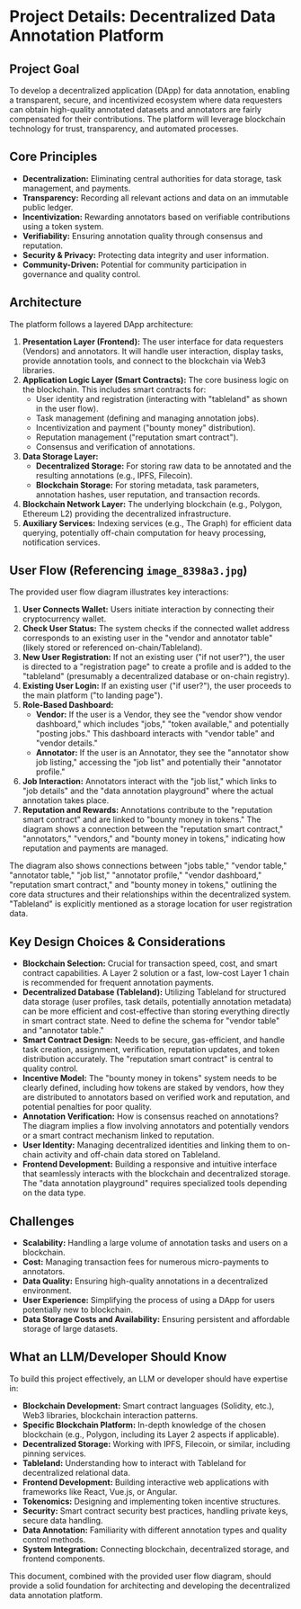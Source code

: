 # Project Details: Decentralized Data Annotation Platform

## Project Goal

To develop a decentralized application (DApp) for data annotation, enabling a transparent, secure, and incentivized ecosystem where data requesters can obtain high-quality annotated datasets and annotators are fairly compensated for their contributions. The platform will leverage blockchain technology for trust, transparency, and automated processes.

## Core Principles

* **Decentralization:** Eliminating central authorities for data storage, task management, and payments.
* **Transparency:** Recording all relevant actions and data on an immutable public ledger.
* **Incentivization:** Rewarding annotators based on verifiable contributions using a token system.
* **Verifiability:** Ensuring annotation quality through consensus and reputation.
* **Security & Privacy:** Protecting data integrity and user information.
* **Community-Driven:** Potential for community participation in governance and quality control.

## Architecture

The platform follows a layered DApp architecture:

1.  **Presentation Layer (Frontend):** The user interface for data requesters (Vendors) and annotators. It will handle user interaction, display tasks, provide annotation tools, and connect to the blockchain via Web3 libraries.
2.  **Application Logic Layer (Smart Contracts):** The core business logic on the blockchain. This includes smart contracts for:
    * User identity and registration (interacting with "tableland" as shown in the user flow).
    * Task management (defining and managing annotation jobs).
    * Incentivization and payment ("bounty money" distribution).
    * Reputation management ("reputation smart contract").
    * Consensus and verification of annotations.
3.  **Data Storage Layer:**
    * **Decentralized Storage:** For storing raw data to be annotated and the resulting annotations (e.g., IPFS, Filecoin).
    * **Blockchain Storage:** For storing metadata, task parameters, annotation hashes, user reputation, and transaction records.
4.  **Blockchain Network Layer:** The underlying blockchain (e.g., Polygon, Ethereum L2) providing the decentralized infrastructure.
5.  **Auxiliary Services:** Indexing services (e.g., The Graph) for efficient data querying, potentially off-chain computation for heavy processing, notification services.

## User Flow (Referencing `image_8398a3.jpg`)

The provided user flow diagram illustrates key interactions:

1.  **User Connects Wallet:** Users initiate interaction by connecting their cryptocurrency wallet.
2.  **Check User Status:** The system checks if the connected wallet address corresponds to an existing user in the "vendor and annotator table" (likely stored or referenced on-chain/Tableland).
3.  **New User Registration:** If not an existing user ("if not user?"), the user is directed to a "registration page" to create a profile and is added to the "tableland" (presumably a decentralized database or on-chain registry).
4.  **Existing User Login:** If an existing user ("if user?"), the user proceeds to the main platform ("to landing page").
5.  **Role-Based Dashboard:**
    * **Vendor:** If the user is a Vendor, they see the "vendor show vendor dashboard," which includes "jobs," "token available," and potentially "posting jobs." This dashboard interacts with "vendor table" and "vendor details."
    * **Annotator:** If the user is an Annotator, they see the "annotator show job listing," accessing the "job list" and potentially their "annotator profile."
6.  **Job Interaction:** Annotators interact with the "job list," which links to "job details" and the "data annotation playground" where the actual annotation takes place.
7.  **Reputation and Rewards:** Annotations contribute to the "reputation smart contract" and are linked to "bounty money in tokens." The diagram shows a connection between the "reputation smart contract," "annotators," "vendors," and "bounty money in tokens," indicating how reputation and payments are managed.

The diagram also shows connections between "jobs table," "vendor table," "annotator table," "job list," "annotator profile," "vendor dashboard," "reputation smart contract," and "bounty money in tokens," outlining the core data structures and their relationships within the decentralized system. "Tableland" is explicitly mentioned as a storage location for user registration data.

## Key Design Choices & Considerations

* **Blockchain Selection:** Crucial for transaction speed, cost, and smart contract capabilities. A Layer 2 solution or a fast, low-cost Layer 1 chain is recommended for frequent annotation payments.
* **Decentralized Database (Tableland):** Utilizing Tableland for structured data storage (user profiles, task details, potentially annotation metadata) can be more efficient and cost-effective than storing everything directly in smart contract state. Need to define the schema for "vendor table" and "annotator table."
* **Smart Contract Design:** Needs to be secure, gas-efficient, and handle task creation, assignment, verification, reputation updates, and token distribution accurately. The "reputation smart contract" is central to quality control.
* **Incentive Model:** The "bounty money in tokens" system needs to be clearly defined, including how tokens are staked by vendors, how they are distributed to annotators based on verified work and reputation, and potential penalties for poor quality.
* **Annotation Verification:** How is consensus reached on annotations? The diagram implies a flow involving annotators and potentially vendors or a smart contract mechanism linked to reputation.
* **User Identity:** Managing decentralized identities and linking them to on-chain activity and off-chain data stored on Tableland.
* **Frontend Development:** Building a responsive and intuitive interface that seamlessly interacts with the blockchain and decentralized storage. The "data annotation playground" requires specialized tools depending on the data type.

## Challenges

* **Scalability:** Handling a large volume of annotation tasks and users on a blockchain.
* **Cost:** Managing transaction fees for numerous micro-payments to annotators.
* **Data Quality:** Ensuring high-quality annotations in a decentralized environment.
* **User Experience:** Simplifying the process of using a DApp for users potentially new to blockchain.
* **Data Storage Costs and Availability:** Ensuring persistent and affordable storage of large datasets.

## What an LLM/Developer Should Know

To build this project effectively, an LLM or developer should have expertise in:

* **Blockchain Development:** Smart contract languages (Solidity, etc.), Web3 libraries, blockchain interaction patterns.
* **Specific Blockchain Platform:** In-depth knowledge of the chosen blockchain (e.g., Polygon, including its Layer 2 aspects if applicable).
* **Decentralized Storage:** Working with IPFS, Filecoin, or similar, including pinning services.
* **Tableland:** Understanding how to interact with Tableland for decentralized relational data.
* **Frontend Development:** Building interactive web applications with frameworks like React, Vue.js, or Angular.
* **Tokenomics:** Designing and implementing token incentive structures.
* **Security:** Smart contract security best practices, handling private keys, secure data handling.
* **Data Annotation:** Familiarity with different annotation types and quality control methods.
* **System Integration:** Connecting blockchain, decentralized storage, and frontend components.

This document, combined with the provided user flow diagram, should provide a solid foundation for architecting and developing the decentralized data annotation platform.